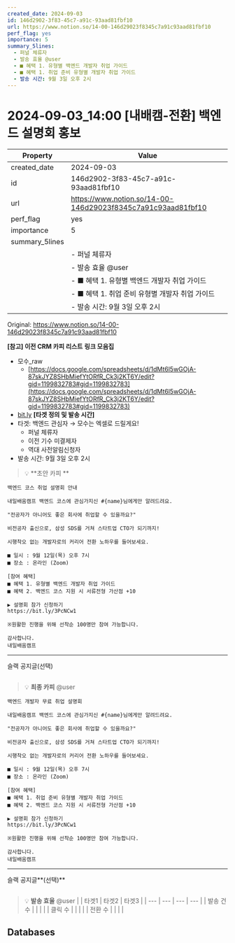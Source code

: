 ```yaml
---
created_date: 2024-09-03
id: 146d2902-3f83-45c7-a91c-93aad81fbf10
url: https://www.notion.so/14-00-146d29023f8345c7a91c93aad81fbf10
perf_flag: yes
importance: 5
summary_5lines:
  - 퍼널 체류자
  - 발송 효율 @user
  - ■ 혜택 1. 유형별 백엔드 개발자 취업 가이드
  - ■ 혜택 1. 취업 준비 유형별 개발자 취업 가이드
  - 발송 시간: 9월 3일 오후 2시
---
```


# 2024-09-03_14:00 [내배캠-전환] 백엔드 설명회 홍보

| Property | Value |
| --- | --- |
| created_date | 2024-09-03 |
| id | 146d2902-3f83-45c7-a91c-93aad81fbf10 |
| url | https://www.notion.so/14-00-146d29023f8345c7a91c93aad81fbf10 |
| perf_flag | yes |
| importance | 5 |
| summary_5lines | |
|  | - 퍼널 체류자 |
|  | - 발송 효율 @user |
|  | - ■ 혜택 1. 유형별 백엔드 개발자 취업 가이드 |
|  | - ■ 혜택 1. 취업 준비 유형별 개발자 취업 가이드 |
|  | - 발송 시간: 9월 3일 오후 2시 |

Original: https://www.notion.so/14-00-146d29023f8345c7a91c93aad81fbf10

**[참고] 이전 CRM 카피 리스트**
**링크 모음집**
- 모수_raw
  - [https://docs.google.com/spreadsheets/d/1dMt6l5wGOjA-87skJYZ8SHbMiefYtORfR_Ck3j2KT6Y/edit?gid=1199832783#gid=1199832783](https://docs.google.com/spreadsheets/d/1dMt6l5wGOjA-87skJYZ8SHbMiefYtORfR_Ck3j2KT6Y/edit?gid=1199832783#gid=1199832783)
- [bit.ly](http://bit.ly/)
**[타겟 정의 및 발송 시간]**
- 타겟: 백엔드 관심자 → 모수는 엑셀로 드릴게요!
  - 퍼널 체류자
  - 이전 기수 미결제자
  - 역대 사전알림신청자
- 발송 시간: 9월 3일 오후 2시
> 💡 **초안 카피 **
```plain text
백엔드 코스 취업 설명회 안내
```
```plain text
내일배움캠프 백엔드 코스에 관심가지신 #{name}님에게만 알려드려요.

"전공자가 아니어도 좋은 회사에 취업할 수 있을까요?" 

비전공자 출신으로, 삼성 SDS를 거쳐 스타트업 CTO가 되기까지!

시행착오 없는 개발자로의 커리어 전환 노하우를 들어보세요.

■ 일시 : 9월 12일(목) 오후 7시
■ 장소 : 온라인 (Zoom)

[참여 혜택]
■ 혜택 1. 유형별 백엔드 개발자 취업 가이드
■ 혜택 2. 백엔드 코스 지원 시 서류전형 가산점 +10

▶ 설명회 참가 신청하기
https://bit.ly/3PcNCw1

※원활한 진행을 위해 선착순 100명만 참여 가능합니다. 

감사합니다.
내일배움캠프
```

---
슬랙 공지글(선택)
```plain text

```
> 💡 **최종 카피** @user 
```plain text
백엔드 개발자 무료 취업 설명회
```
```plain text
내일배움캠프 백엔드 코스에 관심가지신 #{name}님에게만 알려드려요.

"전공자가 아니어도 좋은 회사에 취업할 수 있을까요?" 

비전공자 출신으로, 삼성 SDS를 거쳐 스타트업 CTO가 되기까지!

시행착오 없는 개발자로의 커리어 전환 노하우를 들어보세요.

■ 일시 : 9월 12일(목) 오후 7시
■ 장소 : 온라인 (Zoom)

[참여 혜택]
■ 혜택 1. 취업 준비 유형별 개발자 취업 가이드
■ 혜택 2. 백엔드 코스 지원 시 서류전형 가산점 +10

▶ 설명회 참가 신청하기
https://bit.ly/3PcNCw1

※원활한 진행을 위해 선착순 100명만 참여 가능합니다. 

감사합니다.
내일배움캠프
```

---
슬랙 공지글**(선택)**
```plain text

```
> 💡 **발송 효율** @user 
|  | 타겟1 | 타겟2 | 타겟3 |
| --- | --- | --- | --- |
| 발송 건수 |  |  |  |
| 클릭 수  |  |  |  |
| 전환 수 |  |  |  |

## Databases
